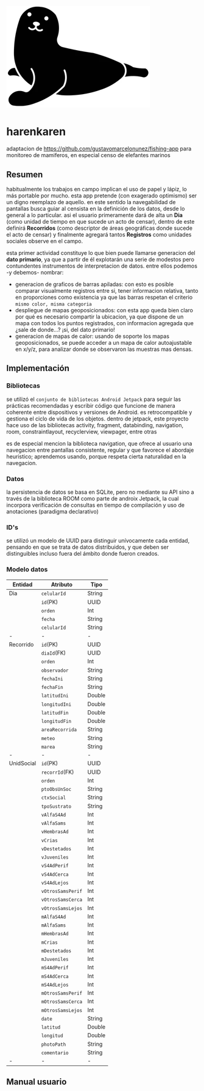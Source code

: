# ![Inicio](https://github.com/poximan/harenkaren/blob/main/app/src/main/res/drawable/hook.png)
# harenkaren
adaptacion de https://github.com/gustavomarcelonunez/fishing-app para monitoreo de mamiferos, en especial censo de elefantes marinos

## Resumen
habitualmente los trabajos en campo implican el uso de papel y lápiz, lo más portable por mucho. esta app pretende (con exagerado optimismo) ser un digno reemplazo de aquello. en este sentido la navegabilidad de pantallas busca guiar al censista en la definición de los datos, desde lo general a lo particular.
asi el usuario primeramente dará de alta un **Dia** (como unidad de tiempo en que sucede un acto de censar), dentro de este definirá **Recorridos** (como descriptor de áreas geográficas donde sucede el acto de censar) y finalmente agregará tantos **Registros** como unidades sociales observe en el campo.

esta primer actividad constituye lo que bien puede llamarse generacion del **dato primario**, ya que a partir de él explotarán una serie de modestos pero contundentes instrumentos de interpretacion de datos.
entre ellos podemos -y debemos- nombrar:
- generacion de graficos de barras apiladas: con esto es posible comparar visualmente registros entre si, tener informacion relativa, tanto en proporciones como existencia ya que las barras respetan el criterio `mismo color, misma categoria`
- despliegue de mapas geoposicionados: con esta app queda bien claro por qué es necesario compartir la ubicacion, ya que dispone de un mapa con todos los puntos registrados, con informacion agregada que ¿sale de donde...? ¡si, del dato primario!
- generacion de mapas de calor: usando de soporte los mapas geoposicionados, se puede acceder a un mapa de calor autoajustable en x/y/z, para analizar donde se observaron las muestras mas densas.

## Implementación
### Bibliotecas
se utilizó el `conjunto de bibliotecas Android Jetpack` para seguir las prácticas recomendadas y escribir código que funcione de manera coherente entre dispositivos y versiones de Android.
es retrocompatible y gestiona el ciclo de vida de los objetos. dentro de jetpack, este proyecto hace uso de las bibliotecas activity, fragment, databinding, navigation, room, constraintlayout, recyclerview, viewpager, entre otras

es de especial mencion la biblioteca navigation, que ofrece al usuario una navegacion entre pantallas consistente, regular y que favorece el abordaje heuristico; aprendemos usando, porque respeta cierta naturalidad en la navegacion. 
### Datos
la persistencia de datos se basa en SQLite, pero no mediante su API sino a través de la biblioteca ROOM como parte de androix Jetpack, la cual incorpora verificación de consultas en tiempo de compilación y uso de anotaciones (paradigma declarativo)

### ID's
se utilizó un modelo de UUID para distinguir unívocamente cada entidad, pensando en que se trata de datos distribuidos, y que deben ser distinguibles incluso fuera del ámbito donde fueron creados.

### Modelo datos

|Entidad			|Atributo                       |Tipo                         |
|-------------|-------------------------------|-----------------------------|
|Dia					|`celularId`			|String|
||`id`(PK)											|UUID|
||`orden`            						|Int|
||`fecha`            						|String|
||`celularId`            				|String|
|-|-|-|
|Recorrido|`id`(PK)        			|UUID|
||`diaId`(FK)										|UUID|
||`orden`            						|Int|
||`observador`            			|String|
||`fechaIni`            				|String|
||`fechaFin`            				|String|
||`latitudIni`            			|Double|
||`longitudIni`            			|Double|
||`latitudFin`            			|Double|
||`longitudFin`            			|Double|
||`areaRecorrida`            		|String|
||`meteo`            						|String|
||`marea`            						|String|
|-|-|-|
|UnidSocial|`id`(PK)         		|UUID|
||`recorrId`(FK)								|UUID|
||`orden`            						|Int|
||`ptoObsUnSoc`            			|String|
||`ctxSocial`            				|String|
||`tpoSustrato`            			|String|
||`vAlfaS4Ad`            				|Int|
||`vAlfaSams`            				|Int|
||`vHembrasAd`            			|Int|
||`vCrias`            					|Int|
||`vDestetados`            			|Int|
||`vJuveniles`            			|Int|
||`vS4AdPerif`            			|Int|
||`vS4AdCerca`            			|Int|
||`vS4AdLejos`            			|Int|
||`vOtrosSamsPerif`            	|Int|
||`vOtrosSamsCerca`            	|Int|
||`vOtrosSamsLejos`            	|Int|
||`mAlfaS4Ad`            				|Int|
||`mAlfaSams`            				|Int|
||`mHembrasAd`            			|Int|
||`mCrias`            					|Int|
||`mDestetados`            			|Int|
||`mJuveniles`            			|Int|
||`mS4AdPerif`            			|Int|
||`mS4AdCerca`            			|Int|
||`mS4AdLejos`            			|Int|
||`mOtrosSamsPerif`            	|Int|
||`mOtrosSamsCerca`            	|Int|
||`mOtrosSamsLejos`            	|Int|
||`date`          							|String|
||`latitud`            					|Double|
||`longitud`            				|Double|
||`photoPath`            				|String|
||`comentario`            			|String|
|-|-|-|

## Manual usuario


